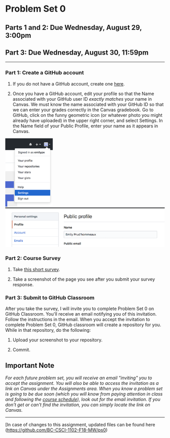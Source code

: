 # Problem Set 0

## Parts 1 and 2: Due Wednesday, August 29, 3:00pm
## Part 3: Due Wednesday, August 30, 11:59pm

---

### Part 1: Create a GitHub account
1. If you do not have a GitHub account, create one [here](https://github.com/join?source=header-home).

2. Once you have a GitHub account, edit your profile so that the Name associated with your GitHub user ID *exactly matches* your name in Canvas. We must know the name associated with your GitHub ID so that we can enter your grades correctly in the Canvas gradebook. Go to GitHub, click on the funny geometric icon (or whatever photo you might already have uploaded) in the upper right corner, and select Settings.   In the Name field of your Public Profile, enter your name as it appears in Canvas. 

<img src="settings.png" width="150"  />&nbsp;&nbsp;&nbsp;&nbsp;&nbsp;&nbsp;&nbsp;&nbsp;&nbsp; <img src="profile.png" width="600"  />

### Part 2: Course Survey

1. Take [this short survey](https://goo.gl/forms/gKiVUX25ZZH9XYnW2).

2. Take a screenshot of the page you see after you submit your survey response.


### Part 3: Submit to GitHub Classroom

After you take the survey, I will invite you to complete Problem Set 0 on GitHub Classroom. You'll receive an email notifying you of this invitation. Follow the instructions in the email. When you accept the invitation to complete Problem Set 0, GitHub classroom will create a repository for you. While in that repository, do the following:

1. Upload your screenshot to your repository.

2. Commit.

## Important Note
*For each future problem set, you will receive an email "inviting" you to accept the assignment. You will also be able to access the invitation as a link on Canvas under the Assignments area. When you know a problem set is going to be due soon (which you will know from paying attention in class and following the [course schedule](https://docs.google.com/spreadsheets/d/1l9SyJeukRpBjjyKE4N5IbpU2AcpS_MUX8ksVs5GH-rE/edit#gid=305794412)), look out for the email invitation. If you don't get or can't find the invitation, you can simply locate the link on Canvas.* 

---

[In case of changes to this assignment, updated files can be found here (https://github.com/BC-CSCI-1102-F18-MW/ps0)
